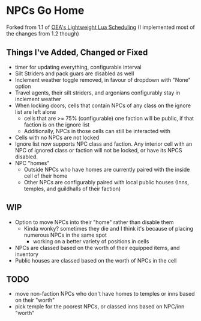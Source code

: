 # NPCs Go Home #
Forked from 1.1 of [OEA's Lightweight Lua Scheduling](https://www.nexusmods.com/morrowind/mods/48584) (I implemented most of the changes from 1.2 though)

## Things I've Added, Changed or Fixed ##

* timer for updating everything, configurable interval
* Silt Striders and pack guars are disabled as well
* Inclement weather toggle removed, in favour of dropdown with "None" option
* Travel agents, their silt striders, and argonians configurably stay in inclement weather
* When locking doors, cells that contain NPCs of any class on the ignore list are left alone
    * cells that are >= 75% (configurable) one faction will be public, if that faction is on the ignore list
    * Additionally, NPCs in those cells can still be interacted with
* Cells with no NPCs are not locked
* Ignore list now supports NPC class and faction. Any interior cell with an NPC of
ignored class or faction will not be locked, or have its NPCS disabled.
* NPC "homes"
    * Outside NPCs who have homes are currently paired with the inside cell of their home
    * Other NPCs are configurably paired with local public houses (Inns, temples, and guildhalls of their faction)

## WIP ##

* Option to move NPCs into their "home" rather than disable them
    * Kinda wonky? sometimes they die and I think it's because of placing numerous NPCs in the same spot
        * working on a better variety of positions in cells
* NPCs are classed based on the worth of their equipped items, and inventory
* Public houses are classed based on the worth of NPCs in the cell

## TODO ##

* move non-faction NPCs who don't have homes to temples or inns based on their "worth"
* pick temple for the poorest NPCs, or classed inns based on NPC/inn "worth"